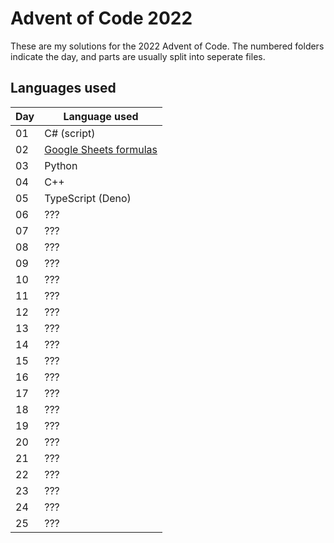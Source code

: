 # Advent of Code 2022

These are my solutions for the 2022 Advent of Code. The numbered folders indicate the day, and parts are usually split into seperate files.

## Languages used

| Day | Language used |
| --- | ------------- |
|  01 | C# (script)   |
|  02 | [Google Sheets formulas](02/readme.md)           |
|  03 | Python |
|  04 | C++ |
|  05 | TypeScript (Deno) |
|  06 | ???           |
|  07 | ???           |
|  08 | ???           |
|  09 | ???           |
|  10 | ???           |
|  11 | ???           |
|  12 | ???           |
|  13 | ???           |
|  14 | ???           |
|  15 | ???           |
|  16 | ???           |
|  17 | ???           |
|  18 | ???           |
|  19 | ???           |
|  20 | ???           |
|  21 | ???           |
|  22 | ???           |
|  23 | ???           |
|  24 | ???           |
|  25 | ???           |
